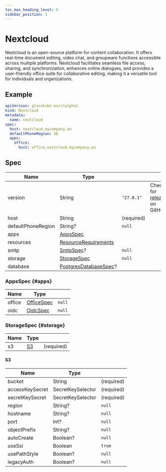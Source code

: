 ```yaml
---
toc_max_heading_level: 5
sidebar_position: 1
---
```


# Nextcloud

Nextcloud is an open-source platform for content collaboration.
It offers real-time document editing, video chat, and groupware functions accessible across multiple platforms.
Nextcloud facilitates seamless file access, sharing, and synchronization, enhances online dialogues, and provides a user-friendly
office suite for collaborative editing, making it a versatile tool for individuals and organizations.

## Example

```yaml title=nextcloud.yaml
apiVersion: glasskube.eu/v1alpha1
kind: Nextcloud
metadata:
  name: nextcloud
spec:
  host: nextcloud.mycompany.eu
  defaultPhoneRegion: DE
  apps:
    office:
      host: office.nextcloud.mycompany.eu
```

## Spec

| Name               | Type                                                                                                   |            |                                                                               |
|--------------------|--------------------------------------------------------------------------------------------------------|------------|-------------------------------------------------------------------------------|
| version            | String                                                                                                 | `"27.0.1"` | Check for [releases](https://github.com/nextcloud/server/releases) on GitHub. |
| host               | String                                                                                                 | (required) |                                                                               |
| defaultPhoneRegion | String?                                                                                                | `null`     |                                                                               |
| apps               | [AppsSpec](#apps)                                                                                      |            |                                                                               |
| resources          | [ResourceRequirements](https://kubernetes.io/docs/concepts/configuration/manage-resources-containers/) |            |                                                                               |
| smtp               | [SmtpSpec](../common/smtp)?                                                                            | `null`     |                                                                               |
| storage            | [StorageSpec](#storage)                                                                                | `null`     |                                                                               |
| database           | [PostgresDatabaseSpec](./../common/postgres)?                                                          |            |                                                                               |

### AppsSpec {#apps}

| Name   | Type                   |        |
|--------|------------------------|--------|
| office | [OfficeSpec](./office) | `null` |
| oidc   | [OidcSpec](./oidc)     | `null` |

### StorageSpec {#storage}

| Name | Type      |            |
|------|-----------|------------|
| s3   | [S3](#s3) | (required) |

#### S3

| Name            | Type              |            |
|-----------------|-------------------|------------|
| bucket          | String            | (required) |
| accessKeySecret | SecretKeySelector | (required) |
| secretKeySecret | SecretKeySelector | (required) |
| region          | String?           | `null`     |
| hostname        | String?           | `null`     |
| port            | Int?              | `null`     |
| objectPrefix    | String?           | `null`     |
| autoCreate      | Boolean?          | `null`     |
| useSsl          | Boolean           | `true`     |
| usePathStyle    | Boolean?          | `null`     |
| legacyAuth      | Boolean?          | `null`     |
